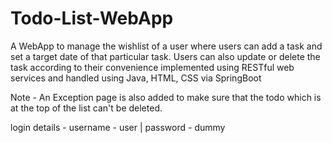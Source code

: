 # Todo-List-WebApp
A WebApp to manage the wishlist of a user where users can add a task and set a target date of that particular task. Users can also update or delete the task according to their convenience implemented using RESTful web services and handled using Java, HTML, CSS via SpringBoot

Note - An Exception page is also added to make sure that the todo which is at the top of the list can't be deleted.

login details - 
username - user | password - dummy

